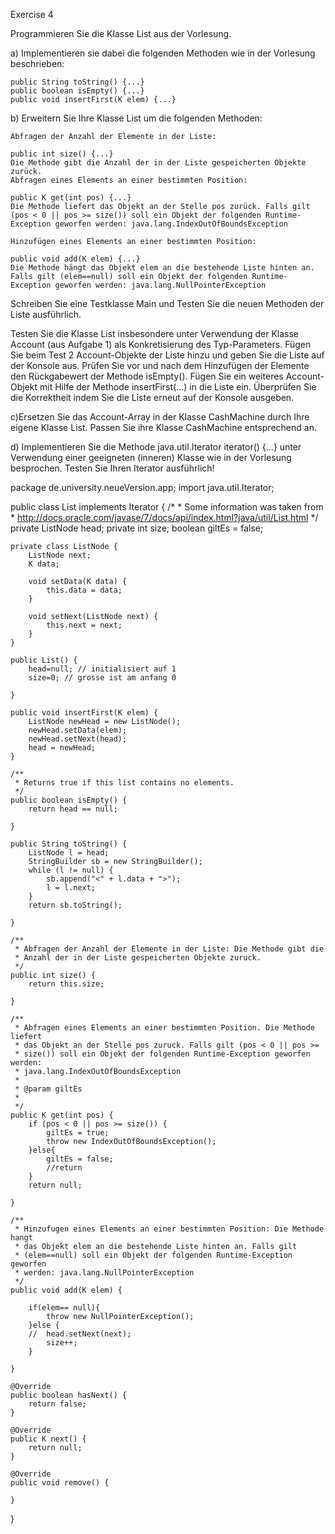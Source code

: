 Exercise 4

Programmieren Sie die Klasse List<K> aus der Vorlesung.

a) Implementieren sie dabei die folgenden Methoden wie in der Vorlesung beschrieben:

    public String toString() {...}
    public boolean isEmpty() {...}
    public void insertFirst(K elem) {...}


b) Erweitern Sie Ihre Klasse List<K> um die folgenden Methoden:

    Abfragen der Anzahl der Elemente in der Liste:

    public int size() {...}
    Die Methode gibt die Anzahl der in der Liste gespeicherten Objekte zurück.
    Abfragen eines Elements an einer bestimmten Position:

    public K get(int pos) {...}
    Die Methode liefert das Objekt an der Stelle pos zurück. Falls gilt (pos < 0 || pos >= size()) soll ein Objekt der folgenden Runtime-Exception geworfen werden: java.lang.IndexOutOfBoundsException

    Hinzufügen eines Elements an einer bestimmten Position:

    public void add(K elem) {...}
    Die Methode hängt das Objekt elem an die bestehende Liste hinten an. Falls gilt (elem==null) soll ein Objekt der folgenden Runtime-Exception geworfen werden: java.lang.NullPointerException

Schreiben Sie eine Testklasse Main und Testen Sie die neuen Methoden der Liste ausführlich.

Testen Sie die Klasse List insbesondere unter Verwendung der Klasse Account (aus Aufgabe 1) als Konkretisierung des Typ-Parameters. Fügen Sie beim Test 2 Account-Objekte der Liste hinzu und geben Sie die Liste auf der Konsole aus. Prüfen Sie vor und nach dem Hinzufügen der Elemente den Rückgabewert der Methode isEmpty(). Fügen Sie ein weiteres Account-Objekt mit Hilfe der Methode insertFirst(...) in die Liste ein. Überprüfen Sie die Korrektheit indem Sie die Liste erneut auf der Konsole ausgeben.

c)Ersetzen Sie das Account-Array in der Klasse CashMachine durch Ihre eigene Klasse List. Passen Sie ihre Klasse CashMachine entsprechend  an.

d) Implementieren Sie die Methode java.util.Iterator<K> iterator() {...} unter Verwendung einer geeigneten (inneren) Klasse wie in der Vorlesung besprochen. Testen Sie Ihren Iterator ausführlich!


package de.university.neueVersion.app;
import java.util.Iterator;

public class List<K> implements Iterator<K> {
    /*
	 * Some information was taken from
	 * http://docs.oracle.com/javase/7/docs/api/index.html?java/util/List.html
	 */
	private ListNode head;
	private int size;
	boolean giltEs = false;

	private class ListNode {
		ListNode next;
		K data;

		void setData(K data) {
			this.data = data;
		}

		void setNext(ListNode next) {
			this.next = next;
		}
	}

	public List() {
		head=null; // initialisiert auf 1
		size=0; // grosse ist am anfang 0
		
	}

	public void insertFirst(K elem) {
		ListNode newHead = new ListNode();
		newHead.setData(elem);
		newHead.setNext(head);
		head = newHead;
	}

	/**
	 * Returns true if this list contains no elements.
	 */
	public boolean isEmpty() {
		return head == null;

	}

	public String toString() {
		ListNode l = head;
		StringBuilder sb = new StringBuilder();
		while (l != null) {
			sb.append("<" + l.data + ">");
			l = l.next;
		}
		return sb.toString();

	}

	/**
	 * Abfragen der Anzahl der Elemente in der Liste: Die Methode gibt die
	 * Anzahl der in der Liste gespeicherten Objekte zuruck.
	 */
	public int size() {
		return this.size;

	}

	/**
	 * Abfragen eines Elements an einer bestimmten Position. Die Methode liefert
	 * das Objekt an der Stelle pos zuruck. Falls gilt (pos < 0 || pos >=
	 * size()) soll ein Objekt der folgenden Runtime-Exception geworfen werden:
	 * java.lang.IndexOutOfBoundsException
	 * 
	 * @param giltEs
	 * 
	 */
	public K get(int pos) {
		if (pos < 0 || pos >= size()) {
			giltEs = true;
			throw new IndexOutOfBoundsException();
		}else{
			giltEs = false;
			//return 
		}
		return null;

	}

	/**
	 * Hinzufugen eines Elements an einer bestimmten Position: Die Methode hangt
	 * das Objekt elem an die bestehende Liste hinten an. Falls gilt
	 * (elem==null) soll ein Objekt der folgenden Runtime-Exception geworfen
	 * werden: java.lang.NullPointerException
	 */
	public void add(K elem) {

		if(elem== null){
			throw new NullPointerException();
		}else {
		//	head.setNext(next);
			size++;
		}
		
	}

	@Override
	public boolean hasNext() {
		return false;
	}

	@Override
	public K next() {
		return null;
	}

	@Override
	public void remove() {
		
	}

}



